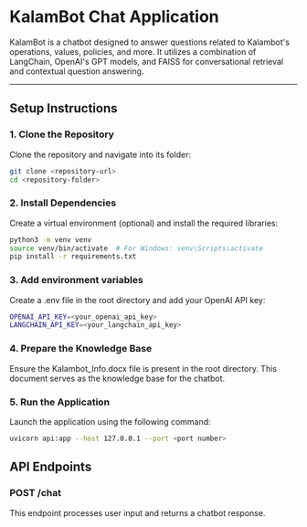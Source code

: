 # KalamBot Chat Application

KalamBot is a chatbot designed to answer questions related to Kalambot's operations, values, policies, and more. It utilizes a combination of LangChain, OpenAI's GPT models, and FAISS for conversational retrieval and contextual question answering.

---

## Setup Instructions

### 1. Clone the Repository
Clone the repository and navigate into its folder:
```bash
git clone <repository-url>
cd <repository-folder>
```

### 2. Install Dependencies
Create a virtual environment (optional) and install the required libraries:
```bash
python3 -m venv venv
source venv/bin/activate  # For Windows: venv\Scripts\activate
pip install -r requirements.txt
```

### 3. Add environment variables
Create a .env file in the root directory and add your OpenAI API key:
```bash
OPENAI_API_KEY=<your_openai_api_key>
LANGCHAIN_API_KEY=<your_langchain_api_key>
```

### 4. Prepare the Knowledge Base
Ensure the Kalambot_Info.docx file is present in the root directory. This document serves as the knowledge base for the chatbot.

### 5. Run the Application
Launch the application using the following command:
```bash
uvicorn api:app --host 127.0.0.1 --port <port number>
```

## API Endpoints
### POST /chat
This endpoint processes user input and returns a chatbot response.


